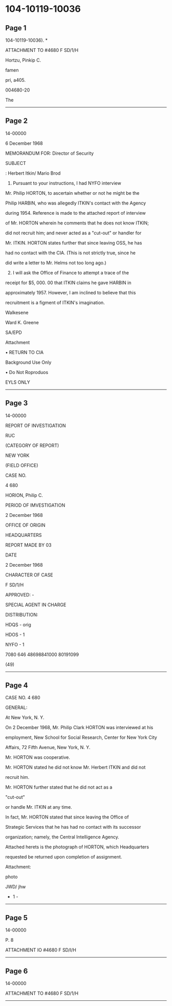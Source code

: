 # 104-10119-10036

## Page 1

104-10119-10036). *

ATTACHMENT TO #4680 F SD/1/H

Hortzu, Pinkip C.

famen

pri, a405.

004680-20

The

---

## Page 2

14-00000

6 December 1968

MEMORANDUM FOR: Director of Security

SUBJECT

: Herbert Itkin/ Mario Brod

1. Pursuant to your instructions, I had NYFO interview

Mr. Philip HORTON, to ascertain whether or not he might be the

Philip HARBIN, who was allegedly ITKIN's contact with the Agency

during 1954. Reference is made to the attached report of interview

of Mr. HORTON wherein he comments that he does not know ITKIN;

did not recruit him; and never acted as a "cut-out" or handler for

Mr. ITKIN. HORTON states further that since leaving OSS, he has

had no contact with the CIA. (This is not strictly true, since he

did write a letter to Mr. Helms not too long ago.)

2. I will ask the Office of Finance to attempt a trace of the

receipt for $5, 000. 00 that ITKIN claims he gave HARBIN in

approximately 1957. However, I am inclined to believe that this

recruitment is a figment of ITKIN's imagination.

Walkesene

Ward K. Greene

SA/EPD

Attachment

• RETURN TO CIA

Background Use Only

• Do Not Roproduos

EYLS ONLY

---

## Page 3

14-00000

REPORT OF INVESTIGATION

RUC

(CATEGORY OF REPORT)

NEW YORK

(FIELD OFFICE)

CASE NO.

4 680

HORION, Philip C.

PERIOD OF IMVESTIGATION

2 December 1968

OFFICE OF ORIGIN

HEADQUARTERS

REPORT MADE BY 03

DATE

2 December 1968

CHARACTER OF CASE

F SD/1/H

APPROVED: -

SPECIAL AGENT IN CHARGE

DISTRIBUTION:

HDQS - orig

HDOS - 1

NYFO - 1

7080 646 48698841000 80191099

(49)

---

## Page 4

CASE NO. 4 680

GENERAL:

At New York, N. Y.

On 2 December 1968, Mr. Philip Clark HORTON was interviewed at his

employment, New School for Social Research, Center for New York City

Affairs, 72 Fifth Avenue, New York, N. Y.

Mr. HORTON was cooperative.

Mr. HORTON stated he did not know Mr. Herbert ITKIN and did not

recruit him.

Mr. HORTON further stated that he did not act as a

"cut-out"

or handle Mr. ITKIN at any time.

In fact, Mr. HORTON stated that since leaving the Office of

Strategic Services that he has had no contact with its successor

organization; namely, the Central Intelligence Agency.

Attached herets is the photograph of HORTON, which Headquarters

requested be returned upon completion of assignment.

Attachment:

photo

JWD/ jhw

- 1 -

---

## Page 5

14-00000

P. 8

ATTACHMENT IO #4680 F SD/I/H

---

## Page 6

14-00000

ATTACHMENT TO #4680 F SD/1/H

---

